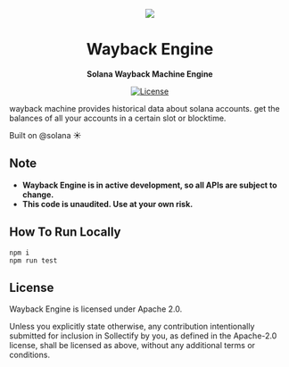 <p align="center">
  <img src=https://imgur.com/GSSjOR2.jpg>
</p>

<h1 align="center">Wayback Engine</h1>
<p align="center"><strong>Solana Wayback Machine Engine</strong></p>

<div align="center">
  
  <a href="https://opensource.org/licenses/Apache-2.0">![License](https://img.shields.io/badge/License-Apache_2.0-blue.svg)</a>  
  
</div>


wayback machine provides historical data about solana accounts. get the balances of all your accounts in a certain slot or blocktime.

Built on @solana ☀️

## Note
- **Wayback Engine is in active development, so all APIs are subject to change.**
- **This code is unaudited. Use at your own risk.**

## How To Run Locally
```
npm i
npm run test
```

## License
Wayback Engine is licensed under Apache 2.0.

Unless you explicitly state otherwise, any contribution intentionally submitted for inclusion in Sollectify by you, as defined in the Apache-2.0 license, shall be licensed as above, without any additional terms or conditions.

